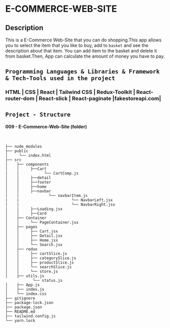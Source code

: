 # E-COMMERCE-WEB-SITE 

## Description

This is a E-Commerce Web-Site that you can do shopping.This app allows you to select the item that you like to buy, add to ```basket``` and see the description about that item.
You can add item to the basket and delete it from basket.Then, App can calculate the amount of money you have to pay.

## `Programming Languages & Libraries & Framework & Tech-Tools used in the project` 

###  HTML | CSS | React | Tailwind CSS | Redux-Toolkit | React-router-dom | React-slick | React-paginate |fakestoreapi.com|




## `Project - Structure` 


#### 009 - E-Commerce-Web-Site (folder)
```


├── node_modules
├── public
│     └── index.html
├── src   
│    ├── components
│    │     ├──Cart
|    |           └── CartComp.js
│    │     ├──detail
│    │     ├──footer
│    │     ├──home
│    │     ├──navbar
|    |             └── navbarItem.js
|    |                       └── NavbarLeft.jsx
|    |                       └── NavbarRight.jsx
|    |     ├──Loading.jsx                 
│    │     ├──Card
│    ├── Container
│    │     └── PageContainer.jsx
│    ├── pages
│    │     ├── Cart.jsx
│    │     ├── Detail.jsx
│    │     ├── Home.jsx
│    │     └── Search.jsx
│    ├── redux
│    │     ├── cartSlice.js
│    │     ├── categorySlice.js
│    │     ├── productSlice.js
│    │     └── searchSlice.js
│    │     └── store.js
│    ├── utils.js
            └── status.js
│    ├── App.js
│    ├── index.js
│    └── index.css
├── gitignore
├── package-lock.json
├── package.json
├── README.md
├── tailwind.config.js
└── yarn.lock

```


